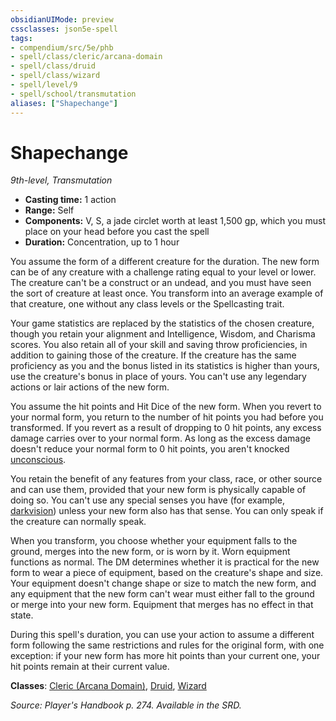 ```yaml
---
obsidianUIMode: preview
cssclasses: json5e-spell
tags:
- compendium/src/5e/phb
- spell/class/cleric/arcana-domain
- spell/class/druid
- spell/class/wizard
- spell/level/9
- spell/school/transmutation
aliases: ["Shapechange"]
---
```

# Shapechange
*9th-level, Transmutation*  

- **Casting time:** 1 action
- **Range:** Self
- **Components:** V, S, a jade circlet worth at least 1,500 gp, which you must place on your head before you cast the spell
- **Duration:** Concentration, up to 1 hour

You assume the form of a different creature for the duration. The new form can be of any creature with a challenge rating equal to your level or lower. The creature can't be a construct or an undead, and you must have seen the sort of creature at least once. You transform into an average example of that creature, one without any class levels or the Spellcasting trait.

Your game statistics are replaced by the statistics of the chosen creature, though you retain your alignment and Intelligence, Wisdom, and Charisma scores. You also retain all of your skill and saving throw proficiencies, in addition to gaining those of the creature. If the creature has the same proficiency as you and the bonus listed in its statistics is higher than yours, use the creature's bonus in place of yours. You can't use any legendary actions or lair actions of the new form.

You assume the hit points and Hit Dice of the new form. When you revert to your normal form, you return to the number of hit points you had before you transformed. If you revert as a result of dropping to 0 hit points, any excess damage carries over to your normal form. As long as the excess damage doesn't reduce your normal form to 0 hit points, you aren't knocked [unconscious](5E2014官方资源/规则/conditions.md#unconscious).

You retain the benefit of any features from your class, race, or other source and can use them, provided that your new form is physically capable of doing so. You can't use any special senses you have (for example, [darkvision](5E2014官方资源/规则/senses.md#darkvision)) unless your new form also has that sense. You can only speak if the creature can normally speak.

When you transform, you choose whether your equipment falls to the ground, merges into the new form, or is worn by it. Worn equipment functions as normal. The DM determines whether it is practical for the new form to wear a piece of equipment, based on the creature's shape and size. Your equipment doesn't change shape or size to match the new form, and any equipment that the new form can't wear must either fall to the ground or merge into your new form. Equipment that merges has no effect in that state.

During this spell's duration, you can use your action to assume a different form following the same restrictions and rules for the original form, with one exception: if your new form has more hit points than your current one, your hit points remain at their current value.

**Classes**: [Cleric (Arcana Domain)](5E2014官方资源/classes/cleric-arcana-domain-scag.md), [Druid](5E2014官方资源/classes/druid.md), [Wizard](5E2014官方资源/classes/wizard.md)

*Source: Player's Handbook p. 274. Available in the SRD.*
